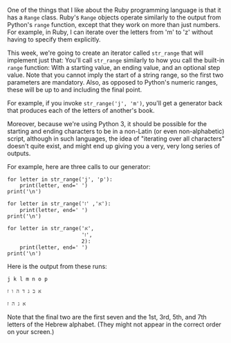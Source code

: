 One of the things that I like about the Ruby programming language is that it has a `Range` class. Ruby's `Range`
objects operate similarly to the output from Python's `range` function, except that they work on more than just 
numbers. For example, in Ruby, I can iterate over the letters from 'm' to 'z' without having to specify them explicitly.

This week, we're going to create an iterator called `str_range` that will implement just that: You'll call `str_range` 
similarly to how you call the built-in `range` function: With a starting value, an ending value, and an optional step 
value.  Note that you cannot imply the start of a string range, so the first two parameters are mandatory.  Also, as 
opposed to Python's numeric ranges, these will be up to and including the final point.

For example, if you invoke `str_range('j', 'm')`, you'll get a generator back that produces each of the letters of 
another's book.

Moreover, because we're using Python 3, it should be possible for the starting and ending characters to be in a 
non-Latin (or even non-alphabetic) script, although in such languages, the idea of "iterating over all characters" 
doesn't quite exist, and might end up giving you a very, very long series of outputs.

For example, here are three calls to our generator:

    for letter in str_range('j', 'p'):
        print(letter, end=' ')
    print('\n')

    for letter in str_range('א', 'ז'):
        print(letter, end=' ')
    print('\n')

    for letter in str_range('א',
                            'ז',
                            2):
        print(letter, end=' ')
    print('\n')


Here is the output from these runs:

    j k l m n o p

    א ב ג ד ה ו ז

    א ג ה ז


Note that the final two are the first seven and the 1st, 3rd, 5th, and 7th letters of the Hebrew alphabet. (They might 
not appear in the correct order on your screen.)



